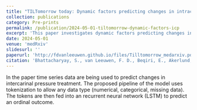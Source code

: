 ```yaml
---
title: "TILTomorrow today: Dynamic factors predicting changes in intracranial pressure treatment intensity after traumatic brain injury"
collection: publications
category: Pre-prints
permalink: /publication/2024-05-01-tiltomorrow-dynamic-factors-icp
excerpt: 'This paper investigates dynamic factors predicting changes in intracranial pressure treatment intensity after traumatic brain injury.'
date: 2024-05-01
venue: 'medRxiv'
slidesurl: ''
paperurl: 'http://fdvanleeuwen.github.io/files/Tilltomorrow_medarxiv.pdf'
citation: 'Bhattacharyay, S., van Leeuwen, F. D., Beqiri, E., Akerlund, C. A., Wilson, L., Steyerberg, E. W., ... & CENTER-TBI investigators and participants. (2024). "TILTomorrow today: Dynamic factors predicting changes in intracranial pressure treatment intensity after traumatic brain injury." <i>medRxiv</i>, 2024-05.'
---
```


In the paper time series data are being used to predict changes in intercarinal pressure treatment. The proposed pipeline of the model uses tokenization to allow any data type (numerical, categorical, missing data). The tokens are then fed into an recurrent neural network (LSTM) to predict an ordinal outcome. 